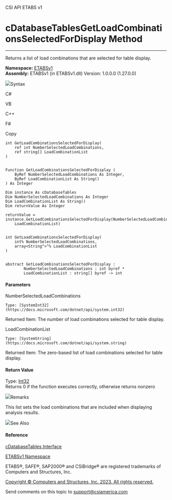 ﻿

CSI API ETABS v1

# cDatabaseTablesGetLoadCombinationsSelectedForDisplay Method  
  
---  
  
Returns a list of load combinations that are selected for table display.

**Namespace:** [ETABSv1](2780f1b8-2033-5289-2298-1cdb2a7508d9.htm)  
**Assembly:** ETABSv1 (in ETABSv1.dll) Version: 1.0.0.0 (1.27.0.0)

![](../icons/SectionExpanded.png)Syntax

C#

VB

C++

F#

Copy

    
    
    int GetLoadCombinationsSelectedForDisplay(
    	ref int NumberSelectedLoadCombinations,
    	ref string[] LoadCombinationList
    )
    
    
    Function GetLoadCombinationsSelectedForDisplay ( 
    	ByRef NumberSelectedLoadCombinations As Integer,
    	ByRef LoadCombinationList As String()
    ) As Integer
    
    Dim instance As cDatabaseTables
    Dim NumberSelectedLoadCombinations As Integer
    Dim LoadCombinationList As String()
    Dim returnValue As Integer
    
    returnValue = instance.GetLoadCombinationsSelectedForDisplay(NumberSelectedLoadCombinations, 
    	LoadCombinationList)
    
    
    int GetLoadCombinationsSelectedForDisplay(
    	int% NumberSelectedLoadCombinations, 
    	array<String^>^% LoadCombinationList
    )
    
    
    abstract GetLoadCombinationsSelectedForDisplay : 
            NumberSelectedLoadCombinations : int byref * 
            LoadCombinationList : string[] byref -> int 
    

#### Parameters

NumberSelectedLoadCombinations

    Type: [SystemInt32](https://docs.microsoft.com/dotnet/api/system.int32)  
Returned Item: The number of load combinations selected for table display.

LoadCombinationList

    Type: [SystemString](https://docs.microsoft.com/dotnet/api/system.string)  
Returned Item: The zero-based list of load combinations selected for table
display.

#### Return Value

Type: [Int32](https://docs.microsoft.com/dotnet/api/system.int32)  
Returns 0 if the function executes correctly, otherwise returns nonzero

![](../icons/SectionExpanded.png)Remarks

This list sets the load combinations that are included when displaying
analysis results.

![](../icons/SectionExpanded.png)See Also

#### Reference

[cDatabaseTables Interface](ee40c9d3-38a7-f8fa-62e4-9da8c2cd3af7.htm)

[ETABSv1 Namespace](2780f1b8-2033-5289-2298-1cdb2a7508d9.htm)

ETABS®, SAFE®, SAP2000® and CSiBridge® are registered trademarks of Computers
and Structures, Inc.  

[Copyright © Computers and Structures, Inc. 2023. All rights
reserved.](http://www.csiamerica.com)

Send comments on this topic to
[support@csiamerica.com](mailto:support%40csiamerica.com?Subject=CSI%20API%20ETABS%20v1)

